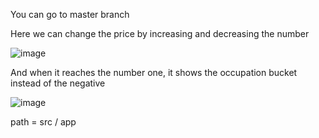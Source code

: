 You can go to master branch 

Here we can change the price by increasing and decreasing the number

![image](https://user-images.githubusercontent.com/87533504/153744240-71519529-046b-4324-9eb2-3272d728687f.png)

And when it reaches the number one, it shows the occupation bucket instead of the negative

![image](https://user-images.githubusercontent.com/87533504/153744235-18b3fa4d-fd2f-4a6c-b9f3-042fda176f30.png)

path = src / app 
